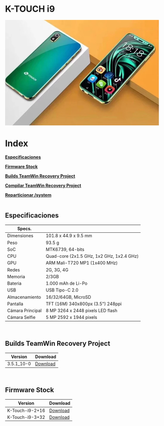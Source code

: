 # K-TOUCH i9
 <img src="HTB1frKiaODxK1RjSsphq6zHrpXaB.jpg_~2.jpg">

# Index
<b> <a href="https://github.com/daviiid99/K-Touch_i9#especificaciones">Especificaciones</a> </b>

<b> <a href="https://github.com/daviiid99/K-Touch_i9#firmware-stock">Firmware Stock</a> </b>

<b> <a href="https://github.com/daviiid99/K-Touch_i9#builds-teamwin-recovery-project">Builds TeamWin Recovery Project</a> </b>

<b> <a href="https://github.com/daviiid99/K-Touch_i9/blob/TWRP-10-SAR/README.md">Compilar TeamWin Recovery Project</a> </b>

<b> <a href="https://github.com/daviiid99/K-Touch_i9/blob/Parted-GUIDE/README.md">Reparticionar /system</a></b>
<br/>
<br/>

## Especificaciones
| Specs.              |                                            |
| ------------------- | -------------------------------------------|
| Dimensiones         | 101.8 x 44.9 x 9.5 mm                      |
| Peso                | 93.5 g                                     |
| SoC                 | MTK6739, 64-bits                          |
| CPU                 | Quad-core (2x1.5 GHz, 1x2 GHz, 1x2.4 GHz)  |
| GPU                 | ARM Mali-T720 MP1 (1x400 MHz)              |
| Redes               | 2G, 3G, 4G|
| Memoria             | 2/3GB                                      |
| Bateria             | 1.000 mAh de Li-Po|
| USB                 | USB Tipo-C 2.0                             |
| Almacenamiento      | 16/32/64GB, MicroSD                 |
| Pantalla            | TFT (16M) 340x800px (3.5") 248ppi         |
| Cámara Principal    | 8 MP 3264 x 2448 pixels LED flash          |
| Cámara Selfie       | 5 MP 2592 x 1944 pixels                    |
<br/>

## Builds TeamWin Recovery Project
| Version  |Download       |
| ------------------- | -------------------------------------------|
| 3.5.1_10-0| <a href="https://github.com/daviiid99/K-Touch_i9/releases/tag/QQ">Download</a> |
<br/>

## Firmware Stock
| Version  |Download       |
| ------------------- | -------------------------------------------|
| K-Touch-i9-2+16| <a href="https://github.com/daviiid99/K-Touch_i9/releases/download/stock/K-Touch-i9-2+16.rar">Download</a> |
| K-Touch-i9-3+32| <a href="https://github.com/daviiid99/K-Touch_i9/releases/download/stock/K-Touch-i9-3+32.zip">Download</a> |
<br/>
